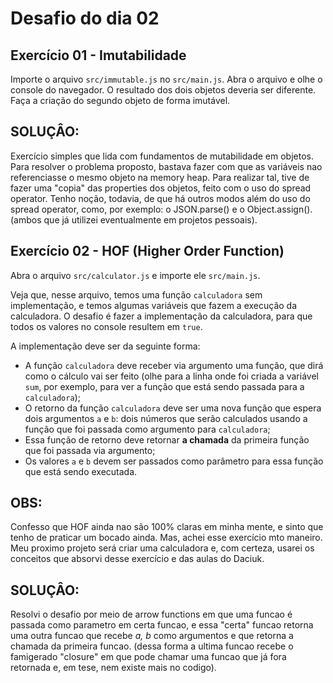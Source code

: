 # Desafio do dia 02

## Exercício 01 - Imutabilidade

Importe o arquivo `src/immutable.js` no `src/main.js`. Abra o arquivo e olhe o console do navegador.
O resultado dos dois objetos deveria ser diferente. Faça a criação do segundo objeto
de forma imutável.

## SOLUÇÂO: 
Exercício simples que lida com fundamentos de mutabilidade em objetos. Para resolver o problema proposto, bastava fazer com que as variáveis nao referenciasse o mesmo objeto na memory heap. Para realizar tal, tive de fazer uma "copia" das properties dos objetos, feito com o uso do spread operator. Tenho noção, todavia, de que há outros modos além do uso do spread operator, como, por exemplo: o JSON.parse() e o Object.assign(). (ambos que já utilizei eventualmente em projetos pessoais).

## Exercício 02 - HOF (Higher Order Function)
Abra o arquivo `src/calculator.js` e importe ele `src/main.js`.

Veja que, nesse arquivo, temos uma função `calculadora` sem implementação, e temos
algumas variáveis que fazem a execução da calculadora. O desafio é fazer a implementação da
calculadora, para que todos os valores no console resultem em `true`.

A implementação deve ser da seguinte forma:
- A função `calculadora` deve receber via argumento uma função, que dirá como o cálculo vai ser feito (olhe para a linha onde foi criada a variável `sum`, por exemplo, para ver a função que está sendo passada para a `calculadora`);
- O retorno da função `calculadora` deve ser uma nova função que espera dois argumentos `a` e `b`: dois números que serão calculados usando a função que foi passada como argumento para `calculadora`; 
- Essa função de retorno deve retornar **a chamada** da primeira função que foi passada via argumento; 
- Os valores `a` e `b` devem ser passados como parâmetro para essa função que está sendo executada.

## OBS: 
Confesso que HOF ainda nao são 100% claras em minha mente, e sinto que tenho de praticar um bocado ainda. Mas, achei esse exercício mto maneiro. Meu proximo projeto será criar uma calculadora e, com certeza, usarei os conceitos que absorvi desse exercício e das aulas do Daciuk.

## SOLUÇÂO: 
Resolvi o desafio por meio de arrow functions em que uma funcao é passada como parametro em certa funcao, e essa "certa" funcao retorna uma outra funcao que recebe *a, b* como argumentos e que retorna a chamada da primeira funcao. (dessa forma a ultima funcao recebe o famigerado "closure" em que pode chamar uma funcao que já fora retornada e, em tese, nem existe mais no codigo).
